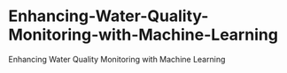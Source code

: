 # Enhancing-Water-Quality-Monitoring-with-Machine-Learning
Enhancing Water Quality Monitoring with Machine Learning
